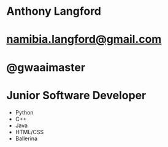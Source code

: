 # Anthony Langford 
# namibia.langford@gmail.com #
# @gwaaimaster #

# Junior Software Developer
 - Python
 - C++
 - Java
 - HTML/CSS
 - Ballerina 


